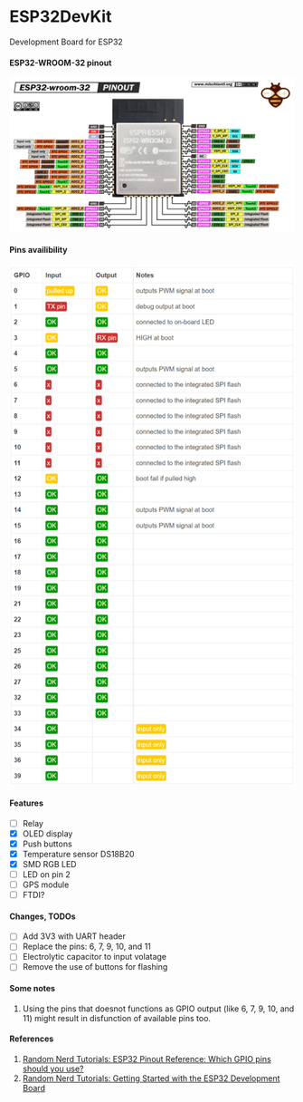# ESP32DevKit
Development Board for ESP32

#### ESP32-WROOM-32 pinout
<p align="center">
  <img src="https://github.com/orionspacenepal/ESP32DevKit/blob/main/docs/esp32_wroom_pinout.png" width="1000">
</p>

#### Pins availibility
<p align="center">
  <img src="https://github.com/orionspacenepal/ESP32DevKit/blob/main/docs/esp32_wroom_pin_selection.png" width="1000">
</p>

#### Features
- [ ] Relay
- [X] OLED display
- [X] Push buttons
- [X] Temperature sensor DS18B20
- [X] SMD RGB LED
- [ ] LED on pin 2
- [ ] GPS module
- [ ] FTDI?

#### Changes, TODOs
- [ ] Add 3V3 with UART header
- [ ] Replace the pins: 6, 7, 9, 10, and 11
- [ ] Electrolytic capacitor to input volatage 
- [ ] Remove the use of buttons for flashing

#### Some notes
1. Using the pins that doesnot functions as GPIO output (like 6, 7, 9, 10, and 11) might result in disfunction of available pins too.

#### References
1. [Random Nerd Tutorials: ESP32 Pinout Reference: Which GPIO pins should you use?][random_nerd_pinout]
2. [Random Nerd Tutorials: Getting Started with the ESP32 Development Board][random_nerd_esp32]

[random_nerd_pinout]: https://randomnerdtutorials.com/esp32-pinout-reference-gpios/
[random_nerd_esp32]: https://randomnerdtutorials.com/getting-started-with-esp32/
